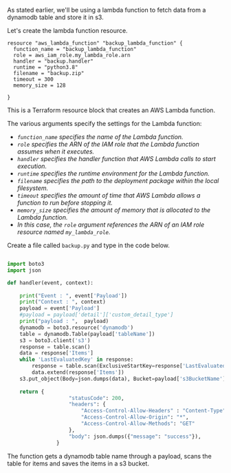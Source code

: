 As stated earlier, we'll be using a lambda function to fetch data from a dynamodb table
and store it in s3.

Let's create the lambda function resource.

```
resource "aws_lambda_function" "backup_lambda_function" {
  function_name = "backup_lambda_function"
  role = aws_iam_role.my_lambda_role.arn
  handler = "backup.handler"
  runtime = "python3.8"
  filename = "backup.zip"
  timeout = 300
  memory_size = 128

}
```

This is a Terraform resource block that creates an AWS Lambda function.

The various arguments specify the settings for the Lambda function:

  * *`function_name` specifies the name of the Lambda function.*
  * *`role` specifies the ARN of the IAM role that the Lambda function assumes when it executes.*
  * *`handler` specifies the handler function that AWS Lambda calls to start execution.*
  * *`runtime` specifies the runtime environment for the Lambda function.*
  * *`filename` specifies the path to the deployment package within the local filesystem.*
  * *`timeout` specifies the amount of time that AWS Lambda allows a function to run before stopping it.*
  * *`memory_size` specifies the amount of memory that is allocated to the Lambda function.*
  * *In this case, the `role` argument references the ARN of an IAM role resource named `my_lambda_role`.*
  
Create a file called `backup.py` and type in the code below.

```python

import boto3
import json

def handler(event, context):
    
    print("Event : ", event['Payload'])
    print("Context : ", context)
    payload = event['Payload']
    #payload = payload['detail']['custom_detail_type']
    print("payload : ",  payload)
    dynamodb = boto3.resource('dynamodb')
    table = dynamodb.Table(payload['tableName'])
    s3 = boto3.client('s3')
    response = table.scan()
    data = response['Items']
    while 'LastEvaluatedKey' in response:
        response = table.scan(ExclusiveStartKey=response['LastEvaluatedKey'])
        data.extend(response['Items'])
    s3.put_object(Body=json.dumps(data), Bucket=payload['s3BucketName'], Key='file_name.json')
    
    return {
                    "statusCode": 200,
                    "headers": {    
                        "Access-Control-Allow-Headers" : "Content-Type",
                        "Access-Control-Allow-Origin": "*", 
                        "Access-Control-Allow-Methods": "GET" 
                    },         
                    "body": json.dumps({"message": "success"}),
                }

```
The function gets a dynamodb table name through a payload, scans the table for items and saves
the items in a s3 bucket. 
